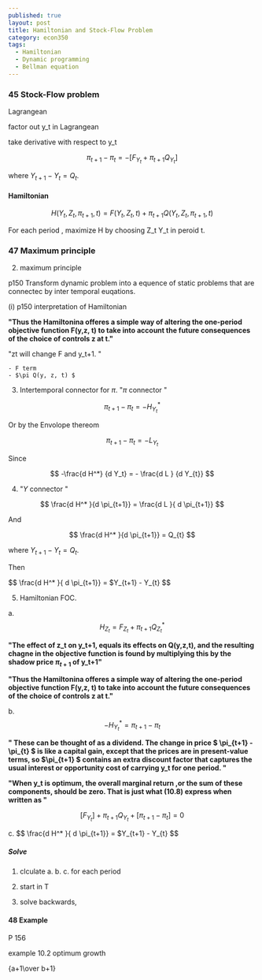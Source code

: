 ```yaml
---
published: true
layout: post
title: Hamiltonian and Stock-Flow Problem
category: econ350
tags:
  - Hamiltonian
  - Dynamic programming
  - Bellman equation
---
```

### 45 Stock-Flow problem

Lagrangean

factor out y_t in Lagrangean

take derivative with respect to y_t


$$
\pi_{t+1} -\pi_{t} = -[F_{Y_t} + \pi_{t+1} Q_{Y_t}  ]
$$

where $Y_{t+1} - Y_{t} = Q_{t}$.



#### Hamiltonian

$$
H(Y_t, Z_t, \pi_{t+1}, t) = F(Y_t, Z_t,t) +  \pi_{t+1} Q(Y_t, Z_t, \pi_{t+1}, t)
$$


For each period , maximize H by choosing Z_t Y_t in peroid t.


### 47 Maximum principle

2. maximum principle

p150 
Transform dynamic problem into a equence of static problems that are connectec by inter temporal euqations.


(i) p150 interpretation of Hamiltonian

**"Thus the Hamiltonina offeres a simple way of altering the one-period objective function F(y,z, t) to take into account the future consequences of the choice of controls z at t."**

"zt will change F and y_t+1. "

	- F term
    - $\pi Q(y, z, t) $


3. Intertemporal connector for $\pi$.   "$\pi$  connector "



$$
\pi_{t+1} -\pi_{t} = -H^*_{Y_{t}}
$$

Or by the Envolope thereom

$$
\pi_{t+1} -\pi_{t} = -L_{Y_{t}}
$$


Since

$$
-\frac{d H^*} {d Y_t} = - \frac{d L } {d Y_{t}}
$$

4. "$Y$  connector "


$$
\frac{d H^* }{d \pi_{t+1}} = \frac{d L }{ d \pi_{t+1}}
$$

And

$$
\frac{d H^* }{d \pi_{t+1}} = Q_{t}
$$


where $Y_{t+1} - Y_{t} = Q_{t}$.

Then

$$
\frac{d H^* }{ d \pi_{t+1}} = $Y_{t+1} - Y_{t}
$$



5.  Hamiltonian FOC.


 a. $$H_{Z_{t}} = F_{Z_{t}}   +  \pi_{t+1}  Q^*_{Z_{t}}  $$
 
**"The effect of z_t on y_t+1, equals its effects on Q(y,z,t), and the resulting chagne in the objective function is found by multiplying this by the shadow price  $\pi_{t+1}$  of y_t+1"**
 
 
 **"Thus the Hamiltonina offeres a simple way of altering the one-period objective function F(y,z, t) to take into account the future consequences of the choice of controls z at t."**
 
 b. 
$$
 -H^*_{Y_{t}}  = \pi_{t+1} -\pi_{t}
$$
 
 
 
 
**" These can be thought of as a dividend. The change in price $ \pi_{t+1} -\pi_{t} $ is like a capital gain, except that the prices are in present-value terms, so $\pi_{t+1} $  contains an extra discount factor that captures the usual interest or opportunity cost of carrying y_t for one period. "**

**"When y_t is optimum, the overall marginal return ,or the sum of these components, should be zero. That is just what (10.8) express when written as "**


$$
[F_{Y_t}] + \pi_{t+1} Q_{Y_t} +[  \pi_{t+1} -\pi_{t}] = 0 
$$


 
 c.
$$
\frac{d H^* }{ d \pi_{t+1}} = $Y_{t+1} - Y_{t}
$$


##### Solve

1. clculate a. b. c. for each period

2. start in T

3. solve backwards,



#### 48 Example


P 156

example 10.2 optimum growth


{a+1\over b+1}
